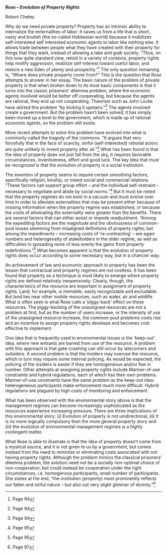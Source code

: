 ***Rose – Evolution of Property Rights***

Robert Cheley

Why do we need private property? Property has an intrinsic ability to
internalize the externalities of labor. It saves us from a life that is
short, nasty and brutish (the so-called Hobbesian world) because it
mobilizes self-interested self interested economic agents to labor like
nothing else. It allows trade between people what they have created with
their property for things that they want, instead of allowing a take and
grab society. “Thus, on this now quite standard view, retold in a
variety of contexts, property rights help mollify aggression, mobilize
self-interest toward useful labor, and restore a new Eden of plenty and
prosperity.”[^1] The only question remaining is, “Where does private
property come from?” This is the question that Rose attempts to answer
in her essay. The basic nature of the problem of private property is
that when broken down to its most basic components is that it turns into
the classic prisoners’ dilemma problem, where the economic agents
involved would be better off cooperating, but because the agents are
rational, they end up not cooperating. Theorists such as John Locke have
skirted this problem “by kicking it upstairs.”[^2] The agents involved
create a government. But the problem hasn’t been solved; it has simply
been moved up a level to the government, which is made up of rational
economic agents, so the problem still exists.

More recent attempts to solve this problem have evolved into what is
commonly called the tragedy of the commons. “It argues that very
forcefully that in the face of scarcity, sinful (self-interested)
rational actors are quite unlikely to invent property after all.”[^3]
What has been found is that the idea of property does not just fall from
the sky, it requires favorable circumstances, inventiveness, effort and
good luck. The key idea that must be recognized is that the evolution of
property is a social institution.

The invention of property seems to require certain smoothing factors;
specifically religion, kinship, or mixed social and commercial
relations. “These factors can support group effort – and the individual
self-restraint – necessary to negotiate and abide by social norms.”[^4]
But it must be noted that the property regimes do not exist in a vacuum
and must evolve over time in order to alleviate externalities that may
be present either because of missing information when the property
regime was established, or because the costs of eliminating the
externality were greater than the benefits. There are several factors
that can either assist or impede readjustment. “Among the expediting
factors are the magnitude and the obviousness of common-pool losses
stemming from misaligned definitions of property rights; but among the
impediments – increasing costs of ‘re-contracting’ – are again numbers
and heterogeneity of stakeholders in the older regime, as well as
difficulties in spreading more of less evenly the gains from property
redefinitions.”[^5] What becomes apparent is that the evolution of
property rights does occur according to some necessary way, but in a
chancier way.

An achievement of law and economic approach to property has been the
lesson that contractual and property regimes are not costless. It has
been found that property as a technique is most likely to emerge where
property rights are defined relatively inexpensively. Clearly, though,
the characteristics of the resource are important in assignment of
property rights. Land, for example, is immobile, easily recognizable and
excludable. But land lies near other mobile resources, such as water,
air and wildlife. What is often seen is what Rose calls a ‘piggy-back’
effect on these resources. The piggy-backing of the unassigned resources
are not a problem at first, but as the number of users increase, or the
intensity of use of the unassigned resource increase, the common-pool
problems costs rise and an incentive to assign property rights develops
and becomes cost effective to implement.

One idea that is frequently used in environmental issues is the
‘keep-out’ idea, where new entrants are barred from use of the resource.
A problem with this approach is that gate-crashing can still occur by
latecomers and outsiders. A second problem is that the insiders may
overuse the resource, which in turn may require some internal policing.
As would be expected, the policing of the insiders is easier if they are
homogeneous and/or few in number. Other attempts at assigning property
rights include Manner-of-use constraints and hybrid regulations, each of
which has their own problems. Manner-of-use constraints have the same
problem as the keep-out idea: heterogeneous participants make
enforcement much more difficult. Hybrid regulations are plagued by high
costs of monitoring and enforcement.

What has been observed with the environmental story above is that the
management regimes can become increasingly sophisticated as the
resources experience increasing pressure. There are three implications
of this environmental story: (i) Evolution of property is not
unidirectional, (ii) it is no more logically compulsory than the more
general property story and (iii) the evolution of environmental
management regimes is a highly contingent matter.

What Rose is able to illustrate is that the idea of property doesn’t
come from a mystical source, and it is not given to us by a government,
but comes instead from the need to minimize or eliminating costs
associated with not having property rights. Although the problem mimics
the classical prisoners’ dilemma problem, the solution need not be a
socially non-optimal choice of non-cooperation, but could instead be
cooperation under the right circumstances, i.e. homogenous participants,
small number of participants. She states at the end, “the institution
(property) most prominently reflects our fallen and sinful nature – but
also out very slight glimmer of divinity.”[^6]

[^1]: Page 94

[^2]: Page 94

[^3]: Page 94

[^4]: Page 95

[^5]: Page 95

[^6]: Page 97
